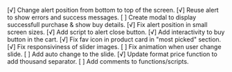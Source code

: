 [√] Change alert position from bottom to top of the screen.
[√] Reuse alert to show errors and success messages.
[ ] Create modal to display successfull purchase & show buy details.
[√] Fix alert position in small screen sizes.
[√] Add script to alert close button.
[√] Add interactivity to buy button in the cart.
[√] Fix fav icon in product card in "most picked" section.
[√] Fix responsiviness of slider images.
[ ] Fix animation when user change slide.
[ ] Add auto change to the slide.
[√] Update format price function to add thousand separator.
[ ] Add comments to functions/scripts.
